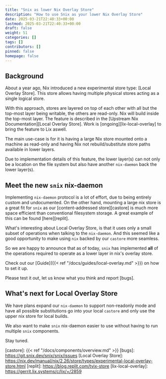 ```yaml
---
title: "Snix as lower Nix Overlay Store"
description: "How to use Snix as your lower Nix Overlay Store"
date: 2025-03-21T22:40:33+00:00
lastmod: 2025-03-21T22:40:33+00:00
draft: false
weight: 51
categories: []
tags: []
contributors: []
pinned: false
homepage: false
---
```


## Background

About a year ago, Nix introduced a new experimental store type:
[Local Overlay Store]. This store allows having multiple physical stores acting
as a single logical store.

With this approach, stores are layered on top of each other with all but the
top-most layer being writable, the others are read-only. Nix will build inside
the top-most layer.
The feature is described in the [Upstream Nix Documentation][Local Overlay Store].
Work is [ongoing][lix-local-overlay] to bring the feature to Lix aswell.

The main use-case is for it is having a large Nix store mounted onto a machine
as read-only and having Nix not rebuild/substitute store paths available in
lower layers.

Due to implementation details of this feature, the lower layer(s) can not only
be a location on the file system but also have another `nix-daemon` back the
lower layer(s).

## Meet the new `snix` nix-daemon

Implementing `nix-daemon` protocol is a lot of effort, due to being entirely
custom and undocumented. On the other hand, mounting a large nix store is a
great fit for `snix` as our [content-addressed store][castore] is much more
space efficient than conventional filesystem storage. A great example of this
can be found [here][replit].

What's interesting about Local Overlay Store, is that it uses only a small
subset of operations when talking to the `nix-daemon`. And this seemed like a
good opportunity to make using `nix` backed by our `castore` more seamless.

So we are happy to announce that as of today, `snix` has implemented **all** of
the operations required to operate as a lower layer in nix's overlay store.

Check out our [Guide]({{< ref "/docs/guides/local-overlay.md" >}}) on how to set
it up.

Please test it out, let us know what you think and report [bugs].

## What's next for Local Overlay Store

We have plans expand our `nix-daemon` to support non-readonly mode and have all
possible substitutions go into your local `castore` and only use the upper nix
store for local builds.

We also want to make `snix` nix-daemon easier to use without having to run
multiple `snix` components.

Stay tuned.

[castore]: {{< ref "/docs/components/overview.md" >}}
[bugs]: https://git.snix.dev/snix/snix/issues
[Local Overlay Store]: https://nix.dev/manual/nix/2.26/store/types/experimental-local-overlay-store.html
[replit]: https://blog.replit.com/tvix-store
[lix-local-overlay]: https://gerrit.lix.systems/c/lix/+/2859
